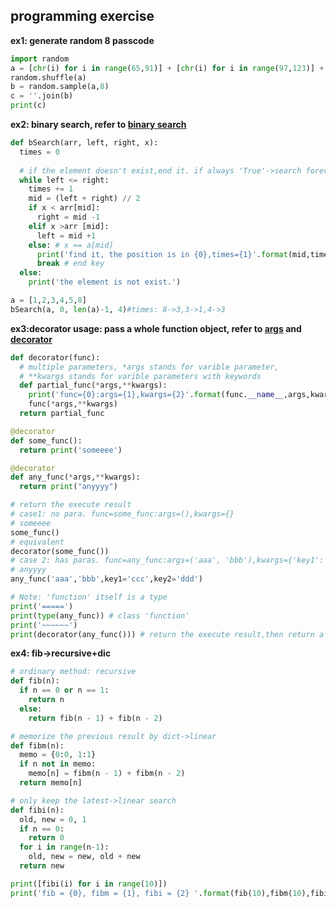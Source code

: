 ## programming exercise

**ex1: generate random 8 passcode**

```python
import random
a = [chr(i) for i in range(65,91)] + [chr(i) for i in range(97,123)] + [str(i) for i in range(0,10)]
random.shuffle(a)
b = random.sample(a,8)
c = ''.join(b)
print(c)
```

**ex2: binary search, refer to [binary search](https://www.geeksforgeeks.org/binary-search/)**

```python
def bSearch(arr, left, right, x):
  times = 0
  
  # if the element doesn't exist,end it. if always 'True'->search forever 
  while left <= right:
    times += 1
    mid = (left + right) // 2
    if x < arr[mid]:
      right = mid -1
    elif x >arr [mid]:
      left = mid +1
    else: # x == a[mid]
      print('find it, the position is in {0},times={1}'.format(mid,times))
      break # end key
  else:
    print('the element is not exist.')

a = [1,2,3,4,5,8] 
bSearch(a, 0, len(a)-1, 4)#times: 8->3,3->1,4->3
```

**ex3:decorator usage: pass a whole function object, refer to [args](https://www.geeksforgeeks.org/args-kwargs-python/) and [decorator](https://www.geeksforgeeks.org/decorators-in-python/)**

```python
def decorator(func):
  # multiple parameters, *args stands for varible parameter,
  # **kwargs stands for varible parameters with keywords
  def partial_func(*args,**kwargs):    
    print('func={0}:args={1},kwargs={2}'.format(func.__name__,args,kwargs))
    func(*args,**kwargs)
  return partial_func

@decorator
def some_func():
  return print('someeee')

@decorator
def any_func(*args,**kwargs):
  return print("anyyyy")

# return the execute result
# case1: no para. func=some_func:args=(),kwargs={}
# someeee
some_func()
# equivalent
decorator(some_func())
# case 2: has paras. func=any_func:args=('aaa', 'bbb'),kwargs={'key1': 'ccc', 'key2': 'ddd'}
# anyyyy
any_func('aaa','bbb',key1='ccc',key2='ddd')

# Note: 'function' itself is a type
print('=====')
print(type(any_func)) # class 'function'
print('~~~~~~')
print(decorator(any_func())) # return the execute result,then return a 'function'
```

**ex4: fib->recursive+dic**

```python
# ordinary method: recursive
def fib(n):
  if n == 0 or n == 1:
    return n
  else:
    return fib(n - 1) + fib(n - 2)

# memorize the previous result by dict->linear
def fibm(n):
  memo = {0:0, 1:1}
  if n not in memo:
    memo[n] = fibm(n - 1) + fibm(n - 2)
  return memo[n]

# only keep the latest->linear search
def fibi(n):
  old, new = 0, 1
  if n == 0:
    return 0
  for i in range(n-1):
    old, new = new, old + new
  return new

print([fibi(i) for i in range(10)])
print('fib = {0}, fibm = {1}, fibi = {2} '.format(fib(10),fibm(10),fibi(10)))
```
